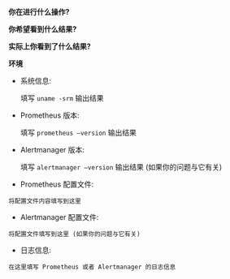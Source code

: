 <!--

    再问问题之前，请先查看 https://groups.google.com/forum/#!forum/prometheus-users 或 https://prometheus.io/community/
    或许那里已经有你想要的答案。
-->

**你在进行什么操作?**

**你希望看到什么结果?**

**实际上你看到了什么结果?**

**环境**

* 系统信息:

  填写 `uname -srm` 输出结果

* Prometheus 版本:

	填写 `prometheus —version` 输出结果

* Alertmanager 版本:

	填写 `alertmanager —version` 输出结果 (如果你的问题与它有关)

* Prometheus 配置文件:
```
将配置文件内容填写到这里
```

* Alertmanager 配置文件:
```
将配置文件填写到这里 (如果你的问题与它有关)
```

* 日志信息:
```
在这里填写 Prometheus 或者 Alertmanager 的日志信息
```

